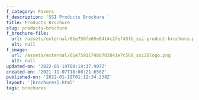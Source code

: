```yaml
---
f_category: Pavers
f_description: 'SSI Products Brochure '
title: Products Brochure
slug: products-brochure
f_brochure-file:
  url: /assets/external/61e758fe65e6414c2fef45fb_ssi-product-brochure.pdf
  alt: null
f_image:
  url: /assets/external/61e7591174b0703841e7c568_ssi20logo.png
  alt: null
updated-on: '2022-01-19T00:19:37.907Z'
created-on: '2021-11-07T18:08:21.658Z'
published-on: '2022-01-19T01:12:34.238Z'
layout: '[brochures].html'
tags: brochures
---
```



